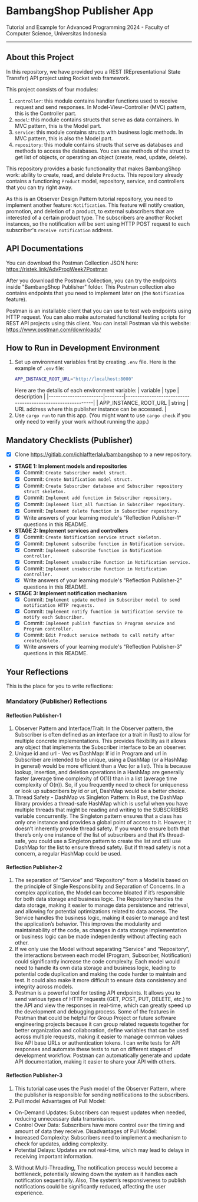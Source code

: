 # BambangShop Publisher App
Tutorial and Example for Advanced Programming 2024 - Faculty of Computer Science, Universitas Indonesia

---

## About this Project
In this repository, we have provided you a REST (REpresentational State Transfer) API project using Rocket web framework.

This project consists of four modules:
1.  `controller`: this module contains handler functions used to receive request and send responses.
    In Model-View-Controller (MVC) pattern, this is the Controller part.
2.  `model`: this module contains structs that serve as data containers.
    In MVC pattern, this is the Model part.
3.  `service`: this module contains structs with business logic methods.
    In MVC pattern, this is also the Model part.
4.  `repository`: this module contains structs that serve as databases and methods to access the databases.
    You can use methods of the struct to get list of objects, or operating an object (create, read, update, delete).

This repository provides a basic functionality that makes BambangShop work: ability to create, read, and delete `Product`s.
This repository already contains a functioning `Product` model, repository, service, and controllers that you can try right away.

As this is an Observer Design Pattern tutorial repository, you need to implement another feature: `Notification`.
This feature will notify creation, promotion, and deletion of a product, to external subscribers that are interested of a certain product type.
The subscribers are another Rocket instances, so the notification will be sent using HTTP POST request to each subscriber's `receive notification` address.

## API Documentations

You can download the Postman Collection JSON here: https://ristek.link/AdvProgWeek7Postman

After you download the Postman Collection, you can try the endpoints inside "BambangShop Publisher" folder.
This Postman collection also contains endpoints that you need to implement later on (the `Notification` feature).

Postman is an installable client that you can use to test web endpoints using HTTP request.
You can also make automated functional testing scripts for REST API projects using this client.
You can install Postman via this website: https://www.postman.com/downloads/

## How to Run in Development Environment
1.  Set up environment variables first by creating `.env` file.
    Here is the example of `.env` file:
    ```bash
    APP_INSTANCE_ROOT_URL="http://localhost:8000"
    ```
    Here are the details of each environment variable:
    | variable              | type   | description                                                |
    |-----------------------|--------|------------------------------------------------------------|
    | APP_INSTANCE_ROOT_URL | string | URL address where this publisher instance can be accessed. |
2.  Use `cargo run` to run this app.
    (You might want to use `cargo check` if you only need to verify your work without running the app.)

## Mandatory Checklists (Publisher)
-   [x] Clone https://gitlab.com/ichlaffterlalu/bambangshop to a new repository.
-   **STAGE 1: Implement models and repositories**
    -   [x] Commit: `Create Subscriber model struct.`
    -   [x] Commit: `Create Notification model struct.`
    -   [x] Commit: `Create Subscriber database and Subscriber repository struct skeleton.`
    -   [x] Commit: `Implement add function in Subscriber repository.`
    -   [x] Commit: `Implement list_all function in Subscriber repository.`
    -   [x] Commit: `Implement delete function in Subscriber repository.`
    -   [x] Write answers of your learning module's "Reflection Publisher-1" questions in this README.
-   **STAGE 2: Implement services and controllers**
    -   [x] Commit: `Create Notification service struct skeleton.`
    -   [x] Commit: `Implement subscribe function in Notification service.`
    -   [x] Commit: `Implement subscribe function in Notification controller.`
    -   [x] Commit: `Implement unsubscribe function in Notification service.`
    -   [x] Commit: `Implement unsubscribe function in Notification controller.`
    -   [x] Write answers of your learning module's "Reflection Publisher-2" questions in this README.
-   **STAGE 3: Implement notification mechanism**
    -   [x] Commit: `Implement update method in Subscriber model to send notification HTTP requests.`
    -   [x] Commit: `Implement notify function in Notification service to notify each Subscriber.`
    -   [x] Commit: `Implement publish function in Program service and Program controller.`
    -   [x] Commit: `Edit Product service methods to call notify after create/delete.`
    -   [x] Write answers of your learning module's "Reflection Publisher-3" questions in this README.

## Your Reflections
This is the place for you to write reflections:

### Mandatory (Publisher) Reflections

#### Reflection Publisher-1
1. Observer Pattern and Interface/Trait: In the Observer pattern, the Subscriber is often defined as an interface (or a trait in Rust) to allow for multiple concrete implementations. This provides flexibility as it allows any object that implements the Subscriber interface to be an observer.
2. Unique id and url - Vec vs DashMap: If id in Program and url in Subscriber are intended to be unique, using a DashMap (or a HashMap in general) would be more efficient than a Vec (or a list). This is because lookup, insertion, and deletion operations in a HashMap are generally faster (average time complexity of O(1)) than in a list (average time complexity of O(n)). So, if you frequently need to check for uniqueness or look up subscribers by id or url, DashMap would be a better choice.
3. Thread Safety - DashMap vs Singleton Pattern: In Rust, the DashMap library provides a thread-safe HashMap which is useful when you have multiple threads that might be reading and writing to the SUBSCRIBERS variable concurrently. The Singleton pattern ensures that a class has only one instance and provides a global point of access to it. However, it doesn’t inherently provide thread safety. If you want to ensure both that there’s only one instance of the list of subscribers and that it’s thread-safe, you could use a Singleton pattern to create the list and still use DashMap for the list to ensure thread safety. But if thread safety is not a concern, a regular HashMap could be used.

#### Reflection Publisher-2
1. The separation of “Service” and “Repository” from a Model is based on the principle of Single Responsibility and Separation of Concerns. In a complex application, the Model can become bloated if it’s responsible for both data storage and business logic. The Repository handles the data storage, making it easier to manage data persistence and retrieval, and allowing for potential optimizations related to data access. The Service handles the business logic, making it easier to manage and test the application’s behavior. This improves the modularity and maintainability of the code, as changes in data storage implementation or business logic can be made independently without affecting each other.
2. If we only use the Model without separating “Service” and “Repository”, the interactions between each model (Program, Subscriber, Notification) could significantly increase the code complexity. Each model would need to handle its own data storage and business logic, leading to potential code duplication and making the code harder to maintain and test. It could also make it more difficult to ensure data consistency and integrity across models.
3. Postman is a powerful tool for testing API endpoints. It allows you to send various types of HTTP requests (GET, POST, PUT, DELETE, etc.) to the API and view the responses in real-time, which can greatly speed up the development and debugging process. Some of the features in Postman that could be helpful for Group Project or future software engineering projects because it can group related requests together for better organization and collaboration, define variables that can be used across multiple requests, making it easier to manage common values like API base URLs or authentication tokens. I can write tests for API responses and automate these tests to run on different stages of development workflow. Postman can automatically generate and update API documentation, making it easier to share your API with others.

#### Reflection Publisher-3
1. This tutorial case uses the Push model of the Observer Pattern, where the publisher is responsible for sending notifications to the subscribers.
2. Pull model
Advantages of Pull Model:
 - On-Demand Updates: Subscribers can request updates when needed, reducing unnecessary data transmission.
 - Control Over Data: Subscribers have more control over the timing and amount of data they receive.
Disadvantages of Pull Model:
 - Increased Complexity: Subscribers need to implement a mechanism to check for updates, adding complexity.
 - Potential Delays: Updates are not real-time, which may lead to delays in receiving important information.
3. Without Multi-Threading, The notification process would become a bottleneck, potentially slowing down the system as it handles each notification sequentially. Also, The system’s responsiveness to publish notifications could be significantly reduced, affecting the user experience.